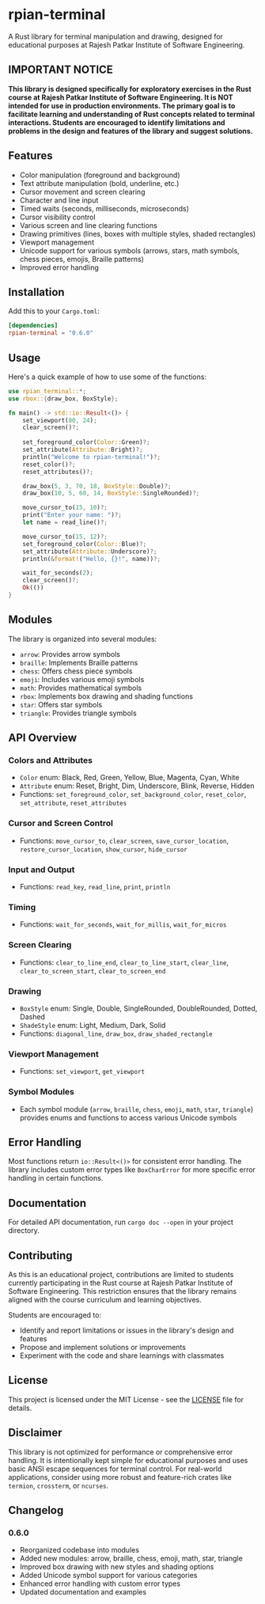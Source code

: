 # rpian-terminal

A Rust library for terminal manipulation and drawing, designed for educational purposes at Rajesh Patkar Institute of Software Engineering.

## IMPORTANT NOTICE

**This library is designed specifically for exploratory exercises in the Rust course at Rajesh Patkar Institute of Software Engineering. It is NOT intended for use in production environments. The primary goal is to facilitate learning and understanding of Rust concepts related to terminal interactions. Students are encouraged to identify limitations and problems in the design and features of the library and suggest solutions.**

## Features

- Color manipulation (foreground and background)
- Text attribute manipulation (bold, underline, etc.)
- Cursor movement and screen clearing
- Character and line input
- Timed waits (seconds, milliseconds, microseconds)
- Cursor visibility control
- Various screen and line clearing functions
- Drawing primitives (lines, boxes with multiple styles, shaded rectangles)
- Viewport management
- Unicode support for various symbols (arrows, stars, math symbols, chess pieces, emojis, Braille patterns)
- Improved error handling

## Installation

Add this to your `Cargo.toml`:

```toml
[dependencies]
rpian-terminal = "0.6.0"
```

## Usage

Here's a quick example of how to use some of the functions:

```rust
use rpian_terminal::*;
use rbox::{draw_box, BoxStyle};

fn main() -> std::io::Result<()> {
    set_viewport(80, 24);
    clear_screen()?;
    
    set_foreground_color(Color::Green)?;
    set_attribute(Attribute::Bright)?;
    println("Welcome to rpian-terminal!")?;
    reset_color()?;
    reset_attributes()?;

    draw_box(5, 3, 70, 18, BoxStyle::Double)?;
    draw_box(10, 5, 60, 14, BoxStyle::SingleRounded)?;

    move_cursor_to(15, 10)?;
    print("Enter your name: ")?;
    let name = read_line()?;

    move_cursor_to(15, 12)?;
    set_foreground_color(Color::Blue)?;
    set_attribute(Attribute::Underscore)?;
    println(&format!("Hello, {}!", name))?;

    wait_for_seconds(2);
    clear_screen()?;
    Ok(())
}
```

## Modules

The library is organized into several modules:

- `arrow`: Provides arrow symbols
- `braille`: Implements Braille patterns
- `chess`: Offers chess piece symbols
- `emoji`: Includes various emoji symbols
- `math`: Provides mathematical symbols
- `rbox`: Implements box drawing and shading functions
- `star`: Offers star symbols
- `triangle`: Provides triangle symbols

## API Overview

### Colors and Attributes
- `Color` enum: Black, Red, Green, Yellow, Blue, Magenta, Cyan, White
- `Attribute` enum: Reset, Bright, Dim, Underscore, Blink, Reverse, Hidden
- Functions: `set_foreground_color`, `set_background_color`, `reset_color`, `set_attribute`, `reset_attributes`

### Cursor and Screen Control
- Functions: `move_cursor_to`, `clear_screen`, `save_cursor_location`, `restore_cursor_location`, `show_cursor`, `hide_cursor`

### Input and Output
- Functions: `read_key`, `read_line`, `print`, `println`

### Timing
- Functions: `wait_for_seconds`, `wait_for_millis`, `wait_for_micros`

### Screen Clearing
- Functions: `clear_to_line_end`, `clear_to_line_start`, `clear_line`, `clear_to_screen_start`, `clear_to_screen_end`

### Drawing
- `BoxStyle` enum: Single, Double, SingleRounded, DoubleRounded, Dotted, Dashed
- `ShadeStyle` enum: Light, Medium, Dark, Solid
- Functions: `diagonal_line`, `draw_box`, `draw_shaded_rectangle`

### Viewport Management
- Functions: `set_viewport`, `get_viewport`

### Symbol Modules
- Each symbol module (`arrow`, `braille`, `chess`, `emoji`, `math`, `star`, `triangle`) provides enums and functions to access various Unicode symbols

## Error Handling

Most functions return `io::Result<()>` for consistent error handling. The library includes custom error types like `BoxCharError` for more specific error handling in certain functions.

## Documentation

For detailed API documentation, run `cargo doc --open` in your project directory.

## Contributing

As this is an educational project, contributions are limited to students currently participating in the Rust course at Rajesh Patkar Institute of Software Engineering. This restriction ensures that the library remains aligned with the course curriculum and learning objectives.

Students are encouraged to:
- Identify and report limitations or issues in the library's design and features
- Propose and implement solutions or improvements
- Experiment with the code and share learnings with classmates

## License

This project is licensed under the MIT License - see the [LICENSE](LICENSE) file for details.

## Disclaimer

This library is not optimized for performance or comprehensive error handling. It is intentionally kept simple for educational purposes and uses basic ANSI escape sequences for terminal control. For real-world applications, consider using more robust and feature-rich crates like `termion`, `crossterm`, or `ncurses`.

## Changelog

### 0.6.0
- Reorganized codebase into modules
- Added new modules: arrow, braille, chess, emoji, math, star, triangle
- Improved box drawing with new styles and shading options
- Added Unicode symbol support for various categories
- Enhanced error handling with custom error types
- Updated documentation and examples